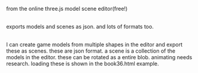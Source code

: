 from the online three.js model scene editor(free!)<br><br>

exports models and scenes as json. and lots of formats too.<br><br>

I can create game models from multiple shapes in the editor and export these as scenes. these are json format. a scene 
is a collection of the models in the editor. these can be rotated as a entire blob. animating needs research. loading these is shown in the
book36.html example.<br>
